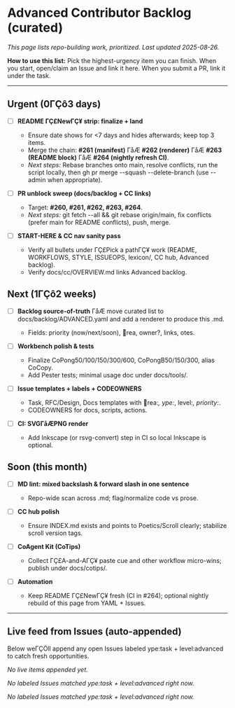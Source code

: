 # Advanced Contributor Backlog (curated)

_This page lists repo-building work, prioritized. Last updated 2025-08-26._

**How to use this list:** Pick the highest-urgency item you can finish. When you start, open/claim an Issue and link it here. When you submit a PR, link it under the task.

---

## Urgent (0ΓÇô3 days)

- [ ] **README ΓÇ£NewΓÇ¥ strip: finalize + land**
  - Ensure date shows for <7 days and hides afterwards; keep top 3 items.
  - Merge the chain: **#261 (manifest)** ΓåÆ **#262 (renderer)** ΓåÆ **#263 (README block)** ΓåÆ **#264 (nightly refresh CI)**.
  - _Next steps:_ Rebase branches onto main, resolve conflicts, run the script locally, then gh pr merge --squash --delete-branch (use --admin when appropriate).

- [ ] **PR unblock sweep (docs/backlog + CC links)**
  - Target: **#260, #261, #262, #263, #264**.
  - _Next steps:_ git fetch --all && git rebase origin/main, fix conflicts (prefer main for README conflicts), push, merge.

- [ ] **START-HERE & CC nav sanity pass**
  - Verify all bullets under ΓÇ£Pick a pathΓÇ¥ work (README, WORKFLOWS, STYLE, ISSUEOPS, lexicon/, CC hub, Advanced backlog).
  - Verify docs/cc/OVERVIEW.md links Advanced backlog.

## Next (1ΓÇô2 weeks)

- [ ] **Backlog source-of-truth** ΓåÆ move curated list to docs/backlog/ADVANCED.yaml and add a renderer to produce this .md.
  - Fields: priority (now/next/soon), rea, owner?, links, 
otes.

- [ ] **Workbench polish & tests**
  - Finalize CoPong50/100/150/300/600, CoPongB50/150/300, alias CoCopy.
  - Add Pester tests; minimal usage doc under docs/tools/.

- [ ] **Issue templates + labels + CODEOWNERS**
  - Task, RFC/Design, Docs templates with rea:*, 	ype:*, level:*, priority:*.
  - CODEOWNERS for docs, scripts, actions.

- [ ] **CI: SVGΓåÆPNG render**
  - Add Inkscape (or rsvg-convert) step in CI so local Inkscape is optional.

## Soon (this month)

- [ ] **MD lint: mixed backslash & forward slash in one sentence**
  - Repo-wide scan across .md; flag/normalize code vs prose.

- [ ] **CC hub polish**
  - Ensure INDEX.md exists and points to Poetics/Scroll clearly; stabilize scroll version tags.

- [ ] **CoAgent Kit (CoTips)**
  - Collect ΓÇ£A-and-AΓÇ¥ paste cue and other workflow micro-wins; publish under docs/cotips/.

- [ ] **Automation**
  - Keep README ΓÇ£NewΓÇ¥ fresh (CI in #264); optional nightly rebuild of this page from YAML + Issues.

---

## Live feed from Issues (auto-appended)
Below weΓÇÖll append any open Issues labeled 	ype:task + level:advanced to catch fresh opportunities.

<!-- LIVE:BEGIN -->
_No live items appended yet._
<!-- LIVE:END -->

<!-- LIVE:BEGIN -->
_No labeled Issues matched 	ype:task + level:advanced right now._
<!-- LIVE:END -->


<!-- LIVE:BEGIN -->
_No labeled Issues matched 	ype:task + level:advanced right now._
<!-- LIVE:END -->